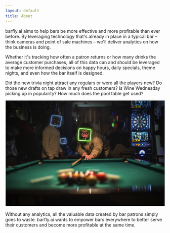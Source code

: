 ```yaml
---
layout: default
title: About
---
```


barfly.ai aims to help bars be more effective and more profitable than ever before. By leveraging technology that's already in place in a typical bar – think cameras and point of sale machines – we'll deliver analytics on how the business is doing.

Whether it's tracking how often a patron returns or how many drinks the average customer purchases, all of this data can and should be leveraged to make more informed decisions on happy hours, daily specials, theme nights, and even how the bar itself is designed.

Did the new trivia night attract any regulars or were all the players new? Do those new drafts on tap draw in any fresh customers? Is Wine Wednesday picking up in popularity? How much does the pool table get used?

<img src="https://github.com/owen9825/barfly.ai/blob/master/images/bar-patron-scanned.png" alt="bar software scanning patrons">

Without any analytics, all the valuable data created by bar patrons simply goes to waste. barfly.ai wants to empower bars everywhere to better serve their customers and become more profitable at the same time.
